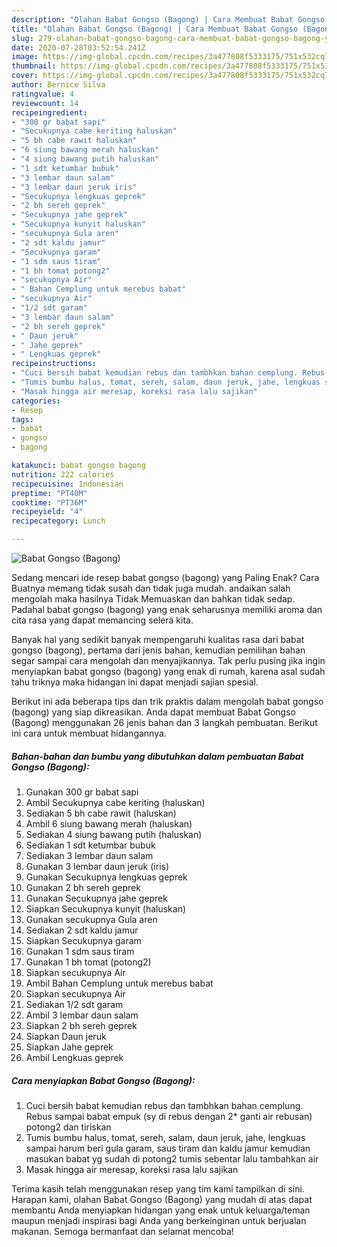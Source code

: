 ```yaml
---
description: "Olahan Babat Gongso (Bagong) | Cara Membuat Babat Gongso (Bagong) Yang Enak Dan Mudah"
title: "Olahan Babat Gongso (Bagong) | Cara Membuat Babat Gongso (Bagong) Yang Enak Dan Mudah"
slug: 279-olahan-babat-gongso-bagong-cara-membuat-babat-gongso-bagong-yang-enak-dan-mudah
date: 2020-07-28T03:52:54.241Z
image: https://img-global.cpcdn.com/recipes/3a477808f5333175/751x532cq70/babat-gongso-bagong-foto-resep-utama.jpg
thumbnail: https://img-global.cpcdn.com/recipes/3a477808f5333175/751x532cq70/babat-gongso-bagong-foto-resep-utama.jpg
cover: https://img-global.cpcdn.com/recipes/3a477808f5333175/751x532cq70/babat-gongso-bagong-foto-resep-utama.jpg
author: Bernice Silva
ratingvalue: 4
reviewcount: 14
recipeingredient:
- "300 gr babat sapi"
- "Secukupnya cabe keriting haluskan"
- "5 bh cabe rawit haluskan"
- "6 siung bawang merah haluskan"
- "4 siung bawang putih haluskan"
- "1 sdt ketumbar bubuk"
- "3 lembar daun salam"
- "3 lembar daun jeruk iris"
- "Secukupnya lengkuas geprek"
- "2 bh sereh geprek"
- "Secukupnya jahe geprek"
- "Secukupnya kunyit haluskan"
- "secukupnya Gula aren"
- "2 sdt kaldu jamur"
- "Secukupnya garam"
- "1 sdm saus tiram"
- "1 bh tomat potong2"
- "secukupnya Air"
- " Bahan Cemplung untuk merebus babat"
- "secukupnya Air"
- "1/2 sdt garam"
- "3 lembar daun salam"
- "2 bh sereh geprek"
- " Daun jeruk"
- " Jahe geprek"
- " Lengkuas geprek"
recipeinstructions:
- "Cuci bersih babat kemudian rebus dan tambhkan bahan cemplung. Rebus sampai babat empuk (sy di rebus dengan 2* ganti air rebusan) potong2 dan tiriskan"
- "Tumis bumbu halus, tomat, sereh, salam, daun jeruk, jahe, lengkuas sampai harum beri gula garam, saus tiram dan kaldu jamur kemudian masukan babat yg sudah di potong2 tumis sebentar lalu tambahkan air"
- "Masak hingga air meresap, koreksi rasa lalu sajikan"
categories:
- Resep
tags:
- babat
- gongso
- bagong

katakunci: babat gongso bagong 
nutrition: 222 calories
recipecuisine: Indonesian
preptime: "PT40M"
cooktime: "PT36M"
recipeyield: "4"
recipecategory: Lunch

---
```



![Babat Gongso (Bagong)](https://img-global.cpcdn.com/recipes/3a477808f5333175/751x532cq70/babat-gongso-bagong-foto-resep-utama.jpg)

Sedang mencari ide resep babat gongso (bagong) yang Paling Enak? Cara Buatnya memang tidak susah dan tidak juga mudah. andaikan salah mengolah maka hasilnya Tidak Memuaskan dan bahkan tidak sedap. Padahal babat gongso (bagong) yang enak seharusnya memiliki aroma dan cita rasa yang dapat memancing selera kita.



Banyak hal yang sedikit banyak mempengaruhi kualitas rasa dari babat gongso (bagong), pertama dari jenis bahan, kemudian pemilihan bahan segar sampai cara mengolah dan menyajikannya. Tak perlu pusing jika ingin menyiapkan babat gongso (bagong) yang enak di rumah, karena asal sudah tahu triknya maka hidangan ini dapat menjadi sajian spesial.


Berikut ini ada beberapa tips dan trik praktis dalam mengolah babat gongso (bagong) yang siap dikreasikan. Anda dapat membuat Babat Gongso (Bagong) menggunakan 26 jenis bahan dan 3 langkah pembuatan. Berikut ini cara untuk membuat hidangannya.

<!--inarticleads1-->

##### Bahan-bahan dan bumbu yang dibutuhkan dalam pembuatan Babat Gongso (Bagong):

1. Gunakan 300 gr babat sapi
1. Ambil Secukupnya cabe keriting (haluskan)
1. Sediakan 5 bh cabe rawit (haluskan)
1. Ambil 6 siung bawang merah (haluskan)
1. Sediakan 4 siung bawang putih (haluskan)
1. Sediakan 1 sdt ketumbar bubuk
1. Sediakan 3 lembar daun salam
1. Gunakan 3 lembar daun jeruk (iris)
1. Gunakan Secukupnya lengkuas geprek
1. Gunakan 2 bh sereh geprek
1. Gunakan Secukupnya jahe geprek
1. Siapkan Secukupnya kunyit (haluskan)
1. Gunakan secukupnya Gula aren
1. Sediakan 2 sdt kaldu jamur
1. Siapkan Secukupnya garam
1. Gunakan 1 sdm saus tiram
1. Gunakan 1 bh tomat (potong2)
1. Siapkan secukupnya Air
1. Ambil  Bahan Cemplung untuk merebus babat
1. Siapkan secukupnya Air
1. Sediakan 1/2 sdt garam
1. Ambil 3 lembar daun salam
1. Siapkan 2 bh sereh geprek
1. Siapkan  Daun jeruk
1. Siapkan  Jahe geprek
1. Ambil  Lengkuas geprek




<!--inarticleads2-->

##### Cara menyiapkan Babat Gongso (Bagong):

1. Cuci bersih babat kemudian rebus dan tambhkan bahan cemplung. Rebus sampai babat empuk (sy di rebus dengan 2* ganti air rebusan) potong2 dan tiriskan
1. Tumis bumbu halus, tomat, sereh, salam, daun jeruk, jahe, lengkuas sampai harum beri gula garam, saus tiram dan kaldu jamur kemudian masukan babat yg sudah di potong2 tumis sebentar lalu tambahkan air
1. Masak hingga air meresap, koreksi rasa lalu sajikan




Terima kasih telah menggunakan resep yang tim kami tampilkan di sini. Harapan kami, olahan Babat Gongso (Bagong) yang mudah di atas dapat membantu Anda menyiapkan hidangan yang enak untuk keluarga/teman maupun menjadi inspirasi bagi Anda yang berkeinginan untuk berjualan makanan. Semoga bermanfaat dan selamat mencoba!
